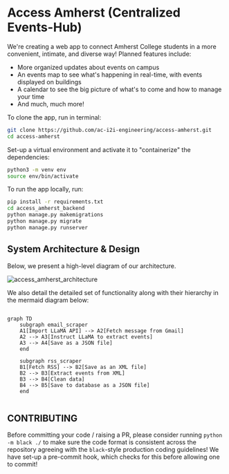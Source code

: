 # Access Amherst (Centralized Events-Hub)

We're creating a web app to connect Amherst College students in a more convenient, intimate, and diverse way! Planned features include:
* More organized updates about events on campus
* An events map to see what's happening in real-time, with events displayed on buildings
* A calendar to see the big picture of what's to come and how to manage your time
* And much, much more!

To clone the app, run in terminal:

```bash
git clone https://github.com/ac-i2i-engineering/access-amherst.git
cd access-amherst
```

Set-up a virtual environment and activate it to "containerize" the dependencies:

```bash
python3 -m venv env
source env/bin/activate
```

To run the app locally, run:

```bash
pip install -r requirements.txt
cd access_amherst_backend
python manage.py makemigrations
python manage.py migrate
python manage.py runserver
```

## System Architecture & Design

Below, we present a high-level diagram of our architecture.

![access_amherst_architecture](https://github.com/user-attachments/assets/abac7dae-4558-474f-80ca-68633f65c7b4)

We also detail the detailed set of functionality along with their hierarchy in the mermaid diagram below:


```mermaid

graph TD
    subgraph email_scraper
    A1[Import LLaMA API] --> A2[Fetch message from Gmail]
    A2 --> A3[Instruct LLaMA to extract events]
    A3 --> A4[Save as a JSON file]
    end

    subgraph rss_scraper
    B1[Fetch RSS] --> B2[Save as an XML file]
    B2 --> B3[Extract events from XML]
    B3 --> B4[Clean data]
    B4 --> B5[Save to database as a JSON file]
    end
    
```

## CONTRIBUTING

Before committing your code / raising a PR, please consider running `python -m black ./` to make sure the code format is consistent across the repository agreeing with the `black`-style production coding guidelines! We have set-up a pre-commit hook, which checks for this before allowing one to commit!

